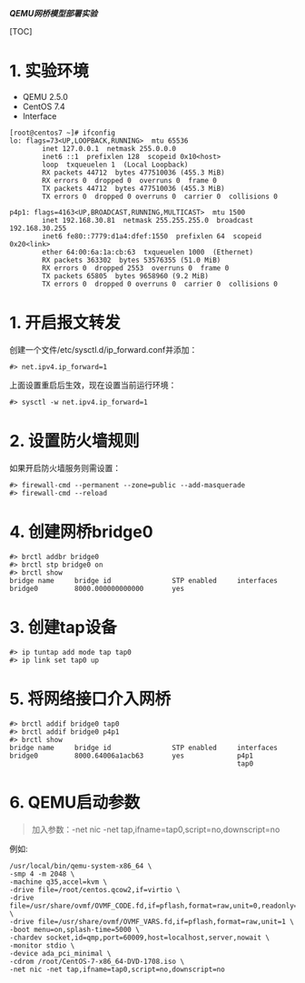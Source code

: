 ***QEMU网桥模型部署实验***

[TOC]

# 1. 实验环境

- QEMU 2.5.0
- CentOS 7.4
- Interface
```
[root@centos7 ~]# ifconfig
lo: flags=73<UP,LOOPBACK,RUNNING>  mtu 65536
        inet 127.0.0.1  netmask 255.0.0.0
        inet6 ::1  prefixlen 128  scopeid 0x10<host>
        loop  txqueuelen 1  (Local Loopback)
        RX packets 44712  bytes 477510036 (455.3 MiB)
        RX errors 0  dropped 0  overruns 0  frame 0
        TX packets 44712  bytes 477510036 (455.3 MiB)
        TX errors 0  dropped 0 overruns 0  carrier 0  collisions 0

p4p1: flags=4163<UP,BROADCAST,RUNNING,MULTICAST>  mtu 1500
        inet 192.168.30.81  netmask 255.255.255.0  broadcast 192.168.30.255
        inet6 fe80::7779:d1a4:dfef:1550  prefixlen 64  scopeid 0x20<link>
        ether 64:00:6a:1a:cb:63  txqueuelen 1000  (Ethernet)
        RX packets 363302  bytes 53576355 (51.0 MiB)
        RX errors 0  dropped 2553  overruns 0  frame 0
        TX packets 65805  bytes 9658960 (9.2 MiB)
        TX errors 0  dropped 0 overruns 0  carrier 0  collisions 0
```


# 1. 开启报文转发

创建一个文件/etc/sysctl.d/ip_forward.conf并添加：
```
#> net.ipv4.ip_forward=1
```

上面设置重启后生效，现在设置当前运行环境：
```
#> sysctl -w net.ipv4.ip_forward=1
```
# 2. 设置防火墙规则

如果开启防火墙服务则需设置：
```
#> firewall-cmd --permanent --zone=public --add-masquerade
#> firewall-cmd --reload
```

# 4. 创建网桥bridge0
```
#> brctl addbr bridge0
#> brctl stp bridge0 on
#> brctl show
bridge name     bridge id               STP enabled     interfaces
bridge0         8000.000000000000       yes
```

# 3. 创建tap设备
```
#> ip tuntap add mode tap tap0
#> ip link set tap0 up 
```

# 5. 将网络接口介入网桥

```
#> brctl addif bridge0 tap0
#> brctl addif bridge0 p4p1
#> brctl show
bridge name     bridge id               STP enabled     interfaces
bridge0         8000.64006a1acb63       yes             p4p1
                                                        tap0
```

# 6. QEMU启动参数

> 加入参数：-net nic -net tap,ifname=tap0,script=no,downscript=no

例如:

```
/usr/local/bin/qemu-system-x86_64 \
-smp 4 -m 2048 \
-machine q35,accel=kvm \
-drive file=/root/centos.qcow2,if=virtio \
-drive file=/usr/share/ovmf/OVMF_CODE.fd,if=pflash,format=raw,unit=0,readonly=on \
-drive file=/usr/share/ovmf/OVMF_VARS.fd,if=pflash,format=raw,unit=1 \
-boot menu=on,splash-time=5000 \
-chardev socket,id=qmp,port=60009,host=localhost,server,nowait \
-monitor stdio \
-device ada_pci_minimal \
-cdrom /root/CentOS-7-x86_64-DVD-1708.iso \
-net nic -net tap,ifname=tap0,script=no,downscript=no
```
